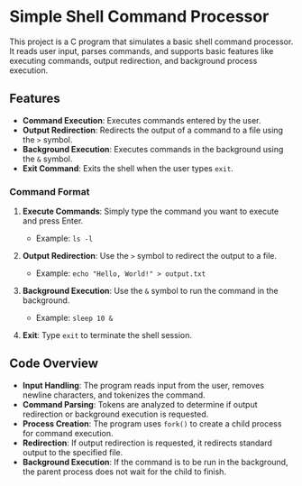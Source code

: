 # Simple Shell Command Processor

This project is a C program that simulates a basic shell command processor. It reads user input, parses commands, and supports basic features like executing commands, output redirection, and background process execution.

## Features

- **Command Execution**: Executes commands entered by the user.
- **Output Redirection**: Redirects the output of a command to a file using the `>` symbol.
- **Background Execution**: Executes commands in the background using the `&` symbol.
- **Exit Command**: Exits the shell when the user types `exit`.

### Command Format

1. **Execute Commands**: Simply type the command you want to execute and press Enter.
    
    * Example: `ls -l`

2. **Output Redirection**: Use the `>` symbol to redirect the output to a file.
    
    * Example: `echo "Hello, World!" > output.txt`

3. **Background Execution**: Use the `&` symbol to run the command in the background.
    
    * Example: `sleep 10 &`

4. **Exit**: Type `exit` to terminate the shell session.

## Code Overview

- **Input Handling**: The program reads input from the user, removes newline characters, and tokenizes the command.
- **Command Parsing**: Tokens are analyzed to determine if output redirection or background execution is requested.
- **Process Creation**: The program uses `fork()` to create a child process for command execution.
- **Redirection**: If output redirection is requested, it redirects standard output to the specified file.
- **Background Execution**: If the command is to be run in the background, the parent process does not wait for the child to finish.






